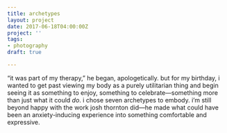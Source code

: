 ```yaml
---
title: archetypes
layout: project
date: 2017-06-18T04:00:00Z
project: ''
tags:
- photography
draft: true

---
```


“it was part of my therapy,” he began, apologetically. but for my birthday, i wanted to get past viewing my body as a purely utilitarian thing and begin seeing it as something to enjoy, something to celebrate—something more than just what it could _do_. i chose seven archetypes to embody. i’m still beyond happy with the work josh thornton did—he made what could have been an anxiety-inducing experience into something comfortable and expressive.
